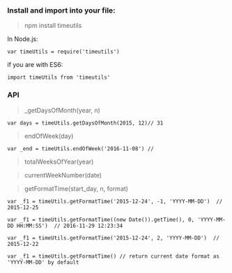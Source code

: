 ### Install and import into your file:
> npm install timeutils

In Node.js:

`
  var timeUtils = require('timeutils')
`

if you are with ES6:

`
  import timeUtils from 'timeutils'
`

### API

> _getDaysOfMonth(year, n)

`
  var days = timeUtils.getDaysOfMonth(2015, 12)// 31
`

> endOfWeek(day)

`
  var _end = timeUtils.endOfWeek('2016-11-08') // 
`
>totalWeeksOfYear(year)

>currentWeekNumber(date)

>getFormatTime(start_day, n, format)


`
  var _f1 = timeUtils.getFormatTime('2015-12-24', -1, 'YYYY-MM-DD')  // 2015-12-25
`

`
  var _f1 = timeUtils.getFormatTime((new Date()).getTime(), 0, 'YYYY-MM-DD HH:MM:SS')  // 2016-11-29 12:23:34
`

`
  var _f1 = timeUtils.getFormatTime('2015-12-24', 2, 'YYYY-MM-DD')  // 2015-12-22
`

`
  var _f1 = timeUtils.getFormatTime() // return current date format as 'YYYY-MM-DD' by default
`